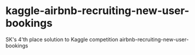 # kaggle-airbnb-recruiting-new-user-bookings
SK's 4'th place solution to Kaggle competition airbnb-recruiting-new-user-bookings
